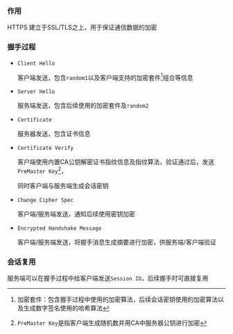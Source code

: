 ### 作用

HTTPS 建立于SSL/TLS之上，用于保证通信数据的加密



### 握手过程

- `Client Hello`

  客户端发送，包含`random1`以及客户端支持的加密套件[^1]组合等信息

- `Server Hello`

  服务端发送，包含后续使用的加密套件及`random2`

- `Certificate`

  服务器发送，包含证书信息

- `Certificate Verify`

  客户端使用内置CA公钥解密证书指纹信息及指纹算法，验证通过后，发送`PreMaster Key`[^2]，

  同时客户端与服务端生成会话密钥

- `Change Cipher Spec`

  客户端/服务端发送，通知后续使用密钥加密

- `Encrypted Handshake Message`

  客户端/服务端发送，将握手消息生成摘要进行加密，供服务端/客户端验证



### 会话复用

服务端可以在握手过程中给客户端发送`Session ID`，后续握手时可直接复用



[^1]: 加密套件：包含握手过程中使用的加密算法，后续会话密钥使用的加密算法以及生成数字签名使用的哈希算法
[^2]: `PreMaster Key`是指客户端生成随机数并用CA中服务器公钥进行加密

